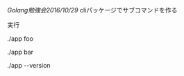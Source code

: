 *Golang勉強会2016/10/29*
  cliパッケージでサブコマンドを作る

  実行

  ./app foo

  ./app bar

  ./app --version

  
  
